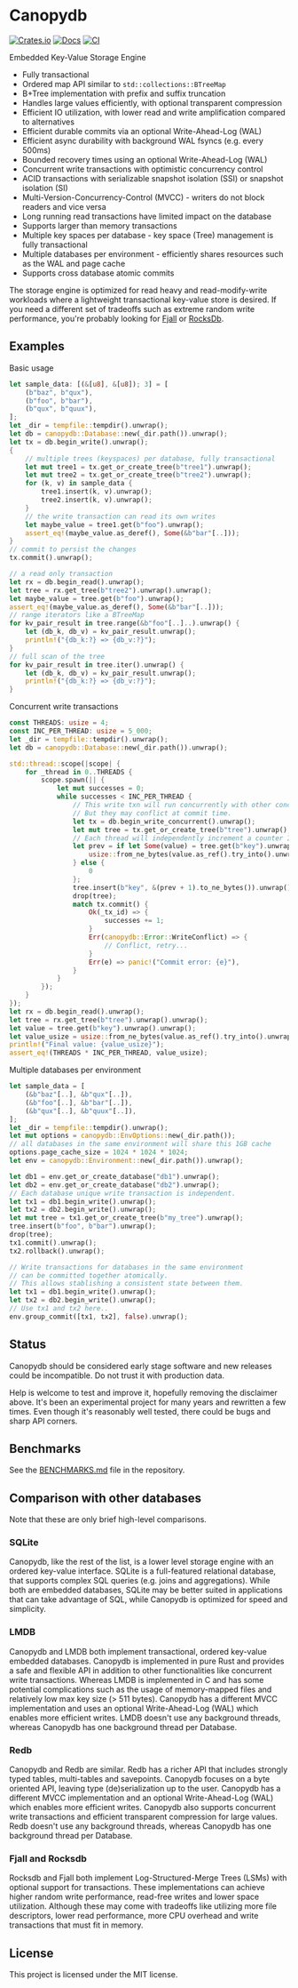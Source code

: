 # Canopydb

[![Crates.io](https://img.shields.io/crates/v/canopydb.svg)](https://crates.io/crates/canopydb)
[![Docs](https://docs.rs/canopydb/badge.svg)](https://docs.rs/canopydb/latest)
[![CI](https://github.com/arthurprs/canopydb/actions/workflows/ci.yml/badge.svg)](https://github.com/arthurprs/canopydb/actions/workflows/ci.yml)

Embedded Key-Value Storage Engine

* Fully transactional
* Ordered map API similar to `std::collections::BTreeMap`
* B+Tree implementation with prefix and suffix truncation
* Handles large values efficiently, with optional transparent compression
* Efficient IO utilization, with lower read and write amplification compared to alternatives
* Efficient durable commits via an optional Write-Ahead-Log (WAL)
* Efficient async durability with background WAL fsyncs (e.g. every 500ms)
* Bounded recovery times using an optional Write-Ahead-Log (WAL)
* Concurrent write transactions with optimistic concurrency control
* ACID transactions with serializable snapshot isolation (SSI) or snapshot isolation (SI)
* Multi-Version-Concurrency-Control (MVCC) - writers do not block readers and vice versa
* Long running read transactions have limited impact on the database
* Supports larger than memory transactions
* Multiple key spaces per database - key space (Tree) management is fully transactional
* Multiple databases per environment - efficiently shares resources such as the WAL and page cache
* Supports cross database atomic commits

The storage engine is optimized for read heavy and read-modify-write workloads where a lightweight transactional key-value store is desired. If you need a different set of tradeoffs such as extreme random write performance, you're probably looking for [Fjall](https://github.com/fjall-rs/) or [RocksDb](https://github.com/facebook/rocksdb/).

## Examples

Basic usage

```rust
let sample_data: [(&[u8], &[u8]); 3] = [
    (b"baz", b"qux"),
    (b"foo", b"bar"),
    (b"qux", b"quux"),
];
let _dir = tempfile::tempdir().unwrap();
let db = canopydb::Database::new(_dir.path()).unwrap();
let tx = db.begin_write().unwrap();
{
    // multiple trees (keyspaces) per database, fully transactional
    let mut tree1 = tx.get_or_create_tree(b"tree1").unwrap();
    let mut tree2 = tx.get_or_create_tree(b"tree2").unwrap();
    for (k, v) in sample_data {
        tree1.insert(k, v).unwrap();
        tree2.insert(k, v).unwrap();
    }
    // the write transaction can read its own writes
    let maybe_value = tree1.get(b"foo").unwrap();
    assert_eq!(maybe_value.as_deref(), Some(&b"bar"[..]));
}
// commit to persist the changes
tx.commit().unwrap();

// a read only transaction
let rx = db.begin_read().unwrap();
let tree = rx.get_tree(b"tree2").unwrap().unwrap();
let maybe_value = tree.get(b"foo").unwrap();
assert_eq!(maybe_value.as_deref(), Some(&b"bar"[..]));
// range iterators like a BTreeMap
for kv_pair_result in tree.range(&b"foo"[..]..).unwrap() {
    let (db_k, db_v) = kv_pair_result.unwrap();
    println!("{db_k:?} => {db_v:?}");
}
// full scan of the tree
for kv_pair_result in tree.iter().unwrap() {
    let (db_k, db_v) = kv_pair_result.unwrap();
    println!("{db_k:?} => {db_v:?}");
}
```

Concurrent write transactions

```rust
const THREADS: usize = 4;
const INC_PER_THREAD: usize = 5_000;
let _dir = tempfile::tempdir().unwrap();
let db = canopydb::Database::new(_dir.path()).unwrap();

std::thread::scope(|scope| {
    for _thread in 0..THREADS {
        scope.spawn(|| {
            let mut successes = 0;
            while successes < INC_PER_THREAD {
                // This write txn will run concurrently with other concurrent transactions.
                // But they may conflict at commit time.
                let tx = db.begin_write_concurrent().unwrap();
                let mut tree = tx.get_or_create_tree(b"tree").unwrap();
                // Each thread will independently increment a counter INC_PER_THREAD times
                let prev = if let Some(value) = tree.get(b"key").unwrap() {
                    usize::from_ne_bytes(value.as_ref().try_into().unwrap())
                } else {
                    0
                };
                tree.insert(b"key", &(prev + 1).to_ne_bytes()).unwrap();
                drop(tree);
                match tx.commit() {
                    Ok(_tx_id) => {
                        successes += 1;
                    }
                    Err(canopydb::Error::WriteConflict) => {
                        // Conflict, retry...
                    }
                    Err(e) => panic!("Commit error: {e}"),
                }
            }
        });
    }
});
let rx = db.begin_read().unwrap();
let tree = rx.get_tree(b"tree").unwrap().unwrap();
let value = tree.get(b"key").unwrap().unwrap();
let value_usize = usize::from_ne_bytes(value.as_ref().try_into().unwrap());
println!("Final value: {value_usize}");
assert_eq!(THREADS * INC_PER_THREAD, value_usize);
```

Multiple databases per environment

```rust
let sample_data = [
    (&b"baz"[..], &b"qux"[..]),
    (&b"foo"[..], &b"bar"[..]),
    (&b"qux"[..], &b"quux"[..]),
];
let _dir = tempfile::tempdir().unwrap();
let mut options = canopydb::EnvOptions::new(_dir.path());
// all databases in the same environment will share this 1GB cache
options.page_cache_size = 1024 * 1024 * 1024;
let env = canopydb::Environment::new(_dir.path()).unwrap();

let db1 = env.get_or_create_database("db1").unwrap();
let db2 = env.get_or_create_database("db2").unwrap();
// Each database unique write transaction is independent.
let tx1 = db1.begin_write().unwrap();
let tx2 = db2.begin_write().unwrap();
let mut tree = tx1.get_or_create_tree(b"my_tree").unwrap();
tree.insert(b"foo", b"bar").unwrap();
drop(tree);
tx1.commit().unwrap();
tx2.rollback().unwrap();

// Write transactions for databases in the same environment
// can be committed together atomically.
// This allows stablishing a consistent state between them.
let tx1 = db1.begin_write().unwrap();
let tx2 = db2.begin_write().unwrap();
// Use tx1 and tx2 here..
env.group_commit([tx1, tx2], false).unwrap();
```

## Status

Canopydb should be considered early stage software and new releases could be incompatible. Do not trust it with production data.

Help is welcome to test and improve it, hopefully removing the disclaimer above. It's been an experimental project for many years and rewritten a few times. Even though it's reasonably well tested, there could be bugs and sharp API corners.

## Benchmarks

See the [BENCHMARKS.md](https://github.com/arthurprs/canopydb/blob/master/BENCHMARKS.md) file in the repository.

## Comparison with other databases

Note that these are only brief high-level comparisons.

### SQLite

Canopydb, like the rest of the list, is a lower level storage engine with an ordered key-value interface. SQLite is a full-featured relational database, that supports complex SQL queries (e.g. joins and aggregations). While both are embedded databases, SQLite may be better suited in applications that can take advantage of SQL, while Canopydb is optimized for speed and simplicity.

### LMDB

Canopydb and LMDB both implement transactional, ordered key-value embedded databases. Canopydb is implemented in pure Rust and provides a safe and flexible API in addition to other functionalities like concurrent write transactions. Whereas LMDB is implemented in C and has some potential complications such as the usage of memory-mapped files and relatively low max key size (> 511 bytes). Canopydb has a different MVCC implementation and uses an optional Write-Ahead-Log (WAL) which enables more efficient writes. LMDB doesn't use any background threads, whereas Canopydb has one background thread per Database.

### Redb

Canopydb and Redb are similar. Redb has a richer API that includes strongly typed tables, multi-tables and savepoints. Canopydb focuses on a byte oriented API, leaving type (de)serialization up to the user. Canopydb has a different MVCC implementation and an optional Write-Ahead-Log (WAL) which enables more efficient writes. Canopydb also supports concurrent write transactions and efficient transparent compression for large values. Redb doesn't use any background threads, whereas Canopydb has one background thread per Database.

### Fjall and Rocksdb

Rocksdb and Fjall both implement Log-Structured-Merge Trees (LSMs) with optional support for transactions. These implementations can achieve higher random write performance, read-free writes and lower space utilization. Although these may come with tradeoffs like utilizing more file descriptors, lower read performance, more CPU overhead and write transactions that must fit in memory.

## License

This project is licensed under the MIT license.
